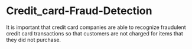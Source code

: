 # Credit_card-Fraud-Detection
It is important that credit card companies are able to recognize fraudulent credit card transactions so that customers are not charged for items that they did not purchase.
